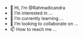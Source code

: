 - 👋 Hi, I’m @Rahmadicandra
- 👀 I’m interested in ...
- 🌱 I’m currently learning ...
- 💞️ I’m looking to collaborate on ...
- 📫 How to reach me ...

<!---
Rahmadicandra/Rahmadicandra is a ✨ special ✨ repository because its `README.md` (this file) appears on your GitHub profile.
You can click the Preview link to take a look at your changes.
--->
